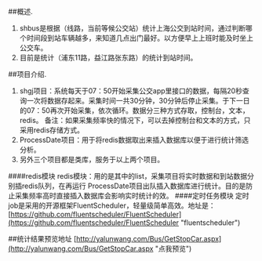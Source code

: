 ##概述.
1. shbus是根据（线路，当前等候公交站）统计上海公交到站时间，通过判断哪个时间段到站车辆越多，来知道几点出门最好。以方便早上上班时能及时坐上公交车。
2. 目前是统计（浦东11路，益江路张东路）的统计到站时间。

##项目介绍.
1. shgj项目：系统每天于07：50开始采集公交app里接口的数据，每隔20秒查询一次将数据存起来。采集时间一共30分钟，30分钟后停止采集。于下一日的07：50再次开始采集，依次循环。数据分三种方式存取，控制台，文本，redis。
备注：如果采集频率快的情况下，可以去掉控制台和文本的方式，只采用redis存储方式。
2. ProcessDate项目：用于将redis数据取出来插入数据库以便于进行统计筛选分析。
3. 另外三个项目都是类库，服务于以上两个项目。

####redis模块
redis模块：用的是其中的list，采集项目将实时数据和到站数据分别插redis队列，在再运行 ProcessDate项目出队插入数据库进行统计。目的是防止采集频率高时直接插入数据库会影响实时统计的效。
####定时任务模块
定时job是采用的开源框架FluentScheduler，轻量级简单高效。地址是：[https://github.com/fluentscheduler/FluentScheduler](https://github.com/fluentscheduler/FluentScheduler "fluentscheduler")

##统计结果预览地址
 [http://yalunwang.com/Bus/GetStopCar.aspx](http://yalunwang.com/Bus/GetStopCar.aspx "点我预览")